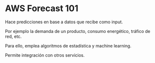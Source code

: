 # AWS Forecast 101

Hace predicciones en base a datos que recibe como input.

Por ejemplo la demanda de un producto, consumo energético, tráfico de red, etc.

Para ello, emplea algoritmos de estadística y machine learning.

Permite integración con otros servicios.
